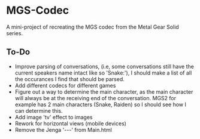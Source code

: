 # MGS-Codec

A mini-project of recreating the MGS codec from the Metal Gear Solid series.

## To-Do

- Improve parsing of conversations, (i.e, some conversations still have the current speakers name intact like so 'Snake:'), I should make a list of all the occurances I find that should be parsed.
- Add different codecs for different games
- Figure out a way to determine the main character, as the main character will always be at the receiving end of the conversation. MGS2 for example has 2 main characters (Snake, Raiden) so I should see how I can determine this.
- Add image 'tv' effect to images
- Rework for horizontal views (mobile devices)
- Remove the Jenga '---' from Main.html
